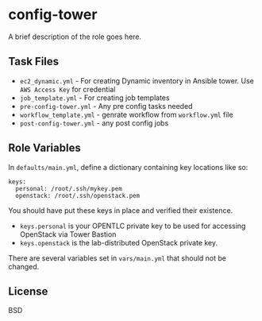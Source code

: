 config-tower
=========

A brief description of the role goes here.

Task Files
------------

* `ec2_dynamic.yml` - For creating Dynamic inventory in Ansible tower. Use `AWS Access Key` for credential
* `job_template.yml` - For creating job templates
* `pre-config-tower.yml` - Any pre config tasks needed
* `workflow_template.yml` - genrate workflow from `workflow.yml` file
* `post-config-tower.yml` - any post config jobs

Role Variables
--------------

In `defaults/main.yml`, define a dictionary containing key locations like so:
```
keys:
  personal: /root/.ssh/mykey.pem
  openstack: /root/.ssh/openstack.pem
```
You should have put these keys in place and verified their existence.
* `keys.personal` is your OPENTLC private key to be used for accessing OpenStack via Tower Bastion
* `keys.openstack` is the lab-distributed OpenStack private key.

There are several variables set in `vars/main.yml` that should not be changed.

License
-------

BSD
